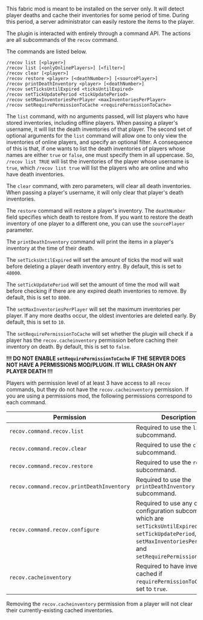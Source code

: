 This fabric mod is meant to be installed on the server only. It will detect player deaths and cache their inventories for some period of time. During this period, a server administrator can easily restore the items to the player.

The plugin is interacted with entirely through a command API. The actions are all subcommands of the `recov` command.

The commands are listed below.
```
/recov list [<player>]
/recov list [<onlyOnlinePlayers>] [<filter>]
/recov clear [<player>]
/recov restore <player> [<deathNumber>] [<sourcePlayer>]
/recov printDeathInventory <player> [<deathNumber>]
/recov setTicksUntilExpired <ticksUntilExpired>
/recov setTickUpdatePeriod <tickUpdatePeriod>
/recov setMaxInventoriesPerPlayer <maxInventoriesPerPlayer>
/recov setRequirePermissionToCache <requirePermissionToCache>
```

The `list` command, with no arguments passed, will list players who have stored inventories, including offline players. When passing a player's username, it will list the death inventories of that player.
The second set of optional arguments for the `list` command will allow one to only view the inventories of online players, and specify an optional filter.
A consequence of this is that, if one wants to list the death inventories of players whose names are either `true` or `false`, one must specify them in all uppercase. So,
`/recov list TRUE` will list the inventories of the player whose username is `true`, which `/recov list true` will list the players who are online and who have death inventories.

The `clear` command, with zero parameters,
will clear all death inventories. When passing a player's username, it will only clear that player's death inventories.

The `restore` command will restore a player's inventory. The `deathNumber` field specifies which death to restore from. If you want to restore the death inventory of one player to a different one, you can use the `sourcePlayer` parameter.

The `printDeathInventory` command will print the items in a player's inventory at the time of their death.

The `setTicksUntilExpired` will set the amount of ticks the mod will wait before deleting a player death inventory entry.
By default, this is set to `48000`.

The `setTickUpdatePeriod` will set the amount of time the mod will wait before checking if there are any expired death inventories to remove.
By default, this is set to `8000`.

The `setMaxInventoriesPerPlayer` will set the maximum inventories per player. If any more deaths occur, the oldest inventories are deleted early.
By default, this is set to `10`.

The `setRequirePermissionToCache` will set whether the plugin will check if a player has the `recov.cacheinventory` permission before caching their inventory on death.
By default, this is set to `false`.

**!!! DO NOT ENABLE `setRequirePermissionToCache` IF THE SERVER DOES NOT HAVE A PERMISSIONS MOD/PLUGIN. IT WILL CRASH ON ANY PLAYER DEATH !!!**

Players with permission level of at least 3 have access to all `recov` commands, but they do not have the `recov.cacheinventory` permission.
If you are using a permissions mod, the following permissions correspond to
each command.

| Permission                                   | Description                                                                                                                                                                     |
|----------------------------------------------|---------------------------------------------------------------------------------------------------------------------------------------------------------------------------------|
| `recov.command.recov.list`                   | Required to use the `list` subcommand.                                                                                                                                          |
| `recov.command.recov.clear`                  | Required to use the `clear` subcommand.                                                                                                                                         |
| `recov.command.recov.restore`                | Required to use the `restore` subcommand.                                                                                                                                       |
| `recov.command.recov.printDeathInventory`    | Required to use the `printDeathInventory` subcommand.                                                                                                                           |
| `recov.command.recov.configure`              | Required to use any of the configuration subcommands, which are `setTicksUntilExpired`, `setTickUpdatePeriod`, `setMaxInventoriesPerPlayer`, and `setRequirePermissionToCache`. |
| `recov.cacheinventory`                       | Required to have inventory cached if `requirePermissionToCache` is set to `true`.                                                                                               |

Removing the `recov.cacheinventory` permission from a player will not clear their currently-existing cached inventories.